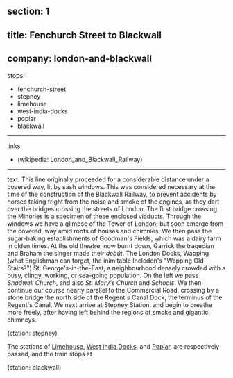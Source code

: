 section: 1
----
title: Fenchurch Street to Blackwall
----
company: london-and-blackwall
----
stops:
- fenchurch-street
- stepney
- limehouse
- west-india-docks
- poplar
- blackwall
----
links:
- (wikipedia: London_and_Blackwall_Railway)
----
text: This line originally proceeded for a considerable distance under a covered way, lit by sash windows. This was considered necessary at the time of the construction of the Blackwall Railway, to prevent accidents by horses taking fright from the noise and smoke of the engines, as they dart over the bridges crossing the streets of London. The first bridge crossing the Minories is a specimen of these enclosed viaducts. Through the windows we have a glimpse of the Tower of London; but soon emerge from the covered, way amid roofs of houses and chimnies. We then pass the sugar-baking establishments of Goodman's Fields, which was a dairy farm in olden times. At the old theatre, now burnt down, Garrick the tragedian and Braham the singer made their *debût*. The London Docks, Wapping (what Englishman can forget, the inimitable Incledon's "Wapping Old Stairs?") St. George's-in-the-East, a neighbourhood densely crowded with a busy, clingy, working, or sea-going population. On the left we pass *Shadwell Church*, and also *St. Mary's Church* and *Schools*. We then continue our course nearly parallel to the Commercial Road, crossing by a stone bridge the north side of the Regent's Canal Dock, the terminus of the Regent's Canal. We next arrive at Stepney Station, and begin to breathe more freely, after having left behind the regions of smoke and gigantic chimneys.

(station: stepney)

The stations of [Limehouse](/stations/limehouse), [West India Docks](/stations/west-india-docks), and [Poplar](/stations/poplar), are respectively passed, and the train stops at

(station: blackwall)
